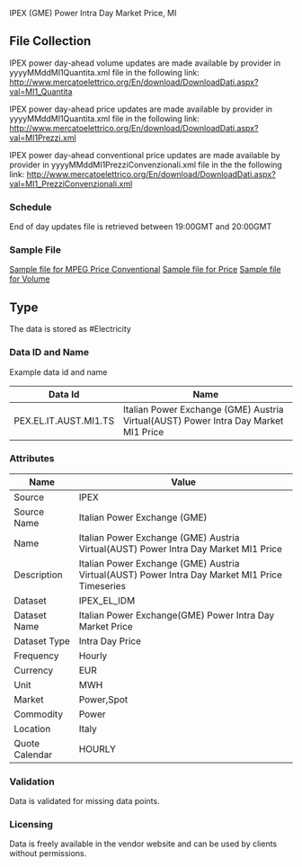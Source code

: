 IPEX (GME) Power Intra Day Market Price, MI

## File Collection

IPEX power day-ahead volume updates are made available by provider in yyyyMMddMI1Quantita.xml file in the following link: http://www.mercatoelettrico.org/En/download/DownloadDati.aspx?val=MI1_Quantita

IPEX power day-ahead price updates are made available by provider in yyyyMMddMI1Quantita.xml file in the following link: http://www.mercatoelettrico.org/En/download/DownloadDati.aspx?val=MI1Prezzi.xml

IPEX power day-ahead conventional price updates are made available by provider in yyyyMMddMI1PrezziConvenzionali.xml file in the the following link: http://www.mercatoelettrico.org/En/download/DownloadDati.aspx?val=MI1_PrezziConvenzionali.xml

### Schedule

End of day updates file is retrieved between 19:00GMT and 20:00GMT

### Sample File

[Sample file for MPEG Price Conventional](pathname://../../static/file-samples/20210902MI1PrezziConvenzionali.xml)
[Sample file for Price](pathname://../../static/file-samples/20210902MI1PrezziConvenzionali.xml)
[Sample file for Volume](pathname://../../static/file-samples/20210902MI1PrezziConvenzionali.xml)

## Type

The data is stored as #Electricity

### Data ID and Name

Example data id and name

|**Data Id**|**Name**|
|-|-|
|PEX.EL.IT.AUST.MI1.TS|Italian Power Exchange (GME) Austria Virtual(AUST) Power Intra Day Market MI1 Price|

### Attributes

|Name|Value|
|-|-|
|Source|IPEX|
|Source Name|Italian Power Exchange (GME)|
|Name|Italian Power Exchange (GME) Austria Virtual(AUST) Power Intra Day Market MI1 Price|
|Description|Italian Power Exchange (GME) Austria Virtual(AUST) Power Intra Day Market MI1 Price Timeseries|
|Dataset|IPEX_EL_IDM|
|Dataset Name|Italian Power Exchange(GME) Power Intra Day Market Price|
|Dataset Type|Intra Day Price|
|Frequency|Hourly|
|Currency|EUR|
|Unit|MWH|
|Market|Power,Spot|
|Commodity|Power|
|Location|Italy|
|Quote Calendar|HOURLY|

### Validation

Data is validated for missing data points.

### Licensing

Data is freely available in the vendor website and can be used by clients without permissions.